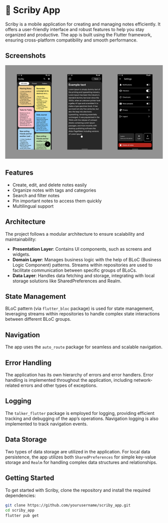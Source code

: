 # :pencil: Scriby App

Scriby is a mobile application for creating and managing notes efficiently. It offers a user-friendly interface and robust features to help you stay organized and productive. The app is built using the Flutter framework, ensuring cross-platform compatibility and smooth performance.

## Screenshots

![Scriby app](/screenshots/scriby_app_screenshot_1.jpg "Scriby app")

## Features

- Create, edit, and delete notes easily
- Organize notes with tags and categories
- Search and filter notes
- Pin important notes to access them quickly
- Multilingual support

## Architecture

The project follows a modular architecture to ensure scalability and maintainability:

- **Presentation Layer**: Contains UI components, such as screens and widgets.
- **Domain Layer**: Manages business logic with the help of BLoC (Business Logic Component) patterns. Streams within repositories are used to facilitate communication between specific groups of BLoCs.
- **Data Layer**: Handles data fetching and storage, integrating with local storage solutions like SharedPreferences and Realm.

## State Management

BLoC pattern (via `flutter_bloc` package) is used for state management, leveraging streams within repositories to handle complex state interactions between different BLoC groups.

## Navigation

The app uses the `auto_route` package for seamless and scalable navigation.

## Error Handling

The application has its own hierarchy of errors and error handlers. Error handling is implemented throughout the application, including network-related errors and other types of exceptions.

## Logging

The `talker_flutter` package is employed for logging, providing efficient tracking and debugging of the app’s operations. Navigation logging is also implemented to track navigation events.

## Data Storage

Two types of data storage are utilized in the application. For local data persistence, the app utilizes both `SharedPreferences` for simple key-value storage and `Realm` for handling complex data structures and relationships.

## Getting Started

To get started with Scriby, clone the repository and install the required dependencies:

```bash
git clone https://github.com/yourusername/scriby_app.git
cd scriby_app
flutter pub get
